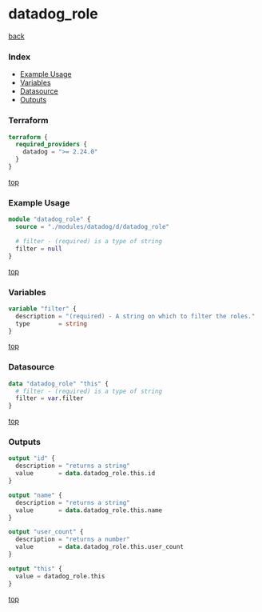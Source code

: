 # datadog_role

[back](../datadog.md)

### Index

- [Example Usage](#example-usage)
- [Variables](#variables)
- [Datasource](#datasource)
- [Outputs](#outputs)

### Terraform

```terraform
terraform {
  required_providers {
    datadog = ">= 2.24.0"
  }
}
```

[top](#index)

### Example Usage

```terraform
module "datadog_role" {
  source = "./modules/datadog/d/datadog_role"

  # filter - (required) is a type of string
  filter = null
}
```

[top](#index)

### Variables

```terraform
variable "filter" {
  description = "(required) - A string on which to filter the roles."
  type        = string
}
```

[top](#index)

### Datasource

```terraform
data "datadog_role" "this" {
  # filter - (required) is a type of string
  filter = var.filter
}
```

[top](#index)

### Outputs

```terraform
output "id" {
  description = "returns a string"
  value       = data.datadog_role.this.id
}

output "name" {
  description = "returns a string"
  value       = data.datadog_role.this.name
}

output "user_count" {
  description = "returns a number"
  value       = data.datadog_role.this.user_count
}

output "this" {
  value = datadog_role.this
}
```

[top](#index)